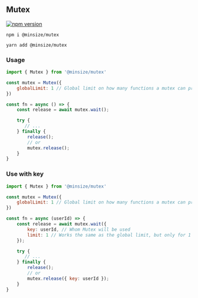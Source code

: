 ## Mutex
[![npm version](https://img.shields.io/npm/v/@minsize/mutex)](https://www.npmjs.com/package/@minsize/mutex)

```
npm i @minsize/mutex

yarn add @minsize/mutex
```

### Usage
```js
import { Mutex } from '@minsize/mutex'

const mutex = Mutex({
    globalLimit: 1 // Global limit on how many functions a mutex can process at once
})

const fn = async () => {
    const release = await mutex.wait();

    try {
       // ...
    } finally {
        release();
        // or
        mutex.release();
    }
}

```


### Use with key
```js
import { Mutex } from '@minsize/mutex'

const mutex = Mutex({
    globalLimit: 1 // Global limit on how many functions a mutex can process at once
})

const fn = async (userId) => {
    const release = await mutex.wait({
        key: userId, // Whom Mutex will be used
        limit: 1 // Works the same as the global limit, but only for 1 key
    });

    try {
       // ...
    } finally {
        release();
        // or 
        mutex.release({ key: userId });
    }
}

```